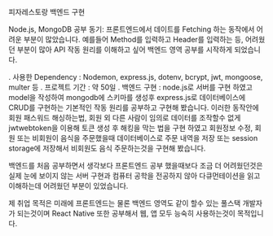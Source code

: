 피자레스토랑 백엔드 구현

Node.js, MongoDB 공부 동기: 프론트엔드에서 데이트를 Fetching 하는 동작에서 어려운 부분이 많았습니다. 예를들어 Method를 입력하고 Header를 입력하는 등, 어려웠던 부분이 많아 API 작동 원리를 이해하고 싶어
백엔드 영역 공부를 시작하게 되었습니다.

. 사용한 Dependency : Nodemon, express.js, dotenv, bcrypt, jwt, mongoose, multer 등
. 프로젝트 기간 : 약 50일
. 백엔드 구현 : node.js로 서버를 구현 하였고 model을 작성하여 mongodb에 스키마를 생성후 express.js로 데이터베이스에 CRUD를 구현하는 기본적인 작동 원리를 공부하고 구현해 봤습니다.
  이러한 동작안에 회원 패스워드 해싱하는법, 회원 외 다른 사람이 임의로 데이터를 조작할수 없게 jwtwebtoken을 이용해 토큰 생성 후 해킹을 막는 법을 구현 하였고
  회원정보 수정, 회원 또는 비회원이 음식을 주문했을때 데이터베이스로 주문 내역을 저장 또는 session storage에 저장해서 비회원도 음식 주문하는것을 구현해 봤습니다.

  백엔드를 처음 공부하면서 생각보다 프론트엔드 공부 했을때보다 조금 더 어려웠던것은 실제 눈에 보이지 않는 서버 구현과
  컴퓨터 공학을 전공하지 않아 다큐먼테이션을 읽고 이해하는데 어려웠던 부분이 있었습니다.

  제 취업 목적은 미래에 프론트엔드는 물론 백엔드 영역도 같이 할수 있는 풀스택 개발자가 되는것이며 React Native 또한 공부해서 웹, 앱 모두 능숙히 사용하는것이 목적입니다.
